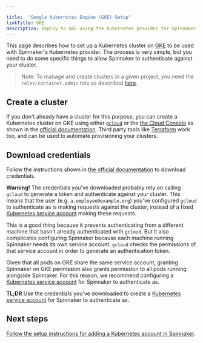 ```yaml
---

title:  "Google Kubernetes Engine (GKE) Setup"
linkTitle: GKE
description: Deploy to GKE using the Kubernetes provider for Spinnaker. 
---
```


This page describes how to set up a Kubernetes cluster on
[GKE](https://cloud.google.com/kubernetes-engine/) to be used with Spinnaker's
Kubernetes provider. The process is very simple, but you need to do some
specific things to allow Spinnaker to authenticate against your cluster.

> Note: To manage and create clusters in a given project, you need the
> `roles/container.admin` role as described
> [here](https://cloud.google.com/kubernetes-engine/docs/how-to/iam#predefined).

## Create a cluster

If you don't already have a cluster for this purpose, you can create a
Kubernetes cluster on GKE using either
[`gcloud`](https://cloud.google.com/sdk/gcloud/) or the [the Cloud
Console](https://console.cloud.google.com/) as shown in the [official
documentation](https://cloud.google.com/kubernetes-engine/docs/how-to/creating-a-cluster#creating_a_cluster).
Third party tools like
[Terraform](https://www.terraform.io/docs/providers/google/r/container_cluster.html)
work too, and can be used to automate provisioning your clusters.

## Download credentials

Follow the instructions shown in [the official
documentation](https://cloud.google.com/kubernetes-engine/docs/how-to/cluster-access-for-kubectl#generate_kubeconfig_entry)
to download credentials.

__Warning!__ The credentials you've downloaded probably rely on calling
`gcloud` to generate a token and authenticate against your cluster. This means
that the user (e.g. `a.employee@example.org`) you've configured `gcloud` to
authenticate as is making requests against the cluster, instead of a fixed
[Kubernetes service
account](https://kubernetes.io/docs/reference/access-authn-authz/service-accounts-admin/)
making these requests.

This is a good thing because it prevents authenticating from a different
machine that hasn't already authenticated with `gcloud`. But it also
complicates configuring Spinnaker because each machine running Spinnaker needs
its own service account. `gcloud` checks the permissions of that service
account in order to generate an authentication token.

Given that all pods on GKE share the same service account, granting Spinnaker
on GKE permission also grants permission to all pods running alongside
Spinnaker. For this reason, we recommend configuring a [Kubernetes service
account](/docs/setup/install/providers/kubernetes-v2/#optional-create-a-kubernetes-service-account)
for Spinnaker to authenticate as.

__TL;DR__ Use the credentials you've downloaded to create a [Kubernetes service
account](/docs/setup/install/providers/kubernetes-v2/#optional-create-a-kubernetes-service-account)
for Spinnaker to authenticate as.

## Next steps

[Follow the setup instructions for adding a Kubernetes account in
Spinnaker](/docs/setup/install/providers/kubernetes-v2/#adding-an-account).
